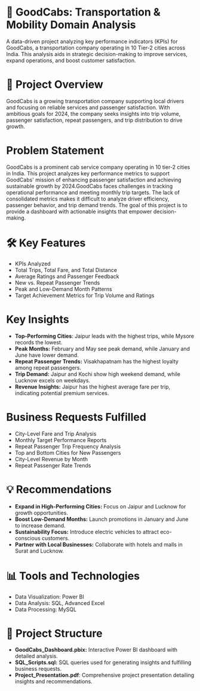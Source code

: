# 🚖 GoodCabs: Transportation & Mobility Domain Analysis

A data-driven project analyzing key performance indicators (KPIs) for GoodCabs, a transportation company operating in 10 Tier-2 cities across India. This analysis aids in strategic decision-making to improve services, expand operations, and boost customer satisfaction.

# 📖 Project Overview

GoodCabs is a growing transportation company supporting local drivers and focusing on reliable services and passenger satisfaction. With ambitious goals for 2024, the company seeks insights into trip volume, passenger satisfaction, repeat passengers, and trip distribution to drive growth.


# Problem Statement

GoodCabs is a prominent cab service company operating in 10 tier-2 cities in India. This project analyzes key performance metrics to support GoodCabs' mission of enhancing passenger satisfaction and achieving sustainable growth by 2024.GoodCabs faces challenges in tracking operational performance and meeting monthly trip targets. The lack of consolidated metrics makes it difficult to analyze driver efficiency, passenger behavior, and trip demand trends. The goal of this project is to provide a dashboard with actionable insights that empower decision-making.

# 🛠️ Key Features

- KPIs Analyzed
- Total Trips, Total Fare, and Total Distance
- Average Ratings and Passenger Feedback
- New vs. Repeat Passenger Trends
- Peak and Low-Demand Month Patterns
- Target Achievement Metrics for Trip Volume and Ratings

 # Key Insights

- **Top-Performing Cities**: Jaipur leads with the highest trips, while Mysore records the lowest.
- **Peak Months:** February and May see peak demand, while January and June have lower demand.
- **Repeat Passenger Trends:** Visakhapatnam has the highest loyalty among repeat passengers.
- **Trip Demand:** Jaipur and Kochi show high weekend demand, while Lucknow excels on weekdays.
- **Revenue Insights:** Jaipur has the highest average fare per trip, indicating potential premium services.

# Business Requests Fulfilled

- City-Level Fare and Trip Analysis
- Monthly Target Performance Reports
- Repeat Passenger Trip Frequency Analysis
- Top and Bottom Cities for New Passengers
- City-Level Revenue by Month
- Repeat Passenger Rate Trends

# 💡 Recommendations

- **Expand in High-Performing Cities:** Focus on Jaipur and Lucknow for growth opportunities.
- **Boost Low-Demand Months:** Launch promotions in January and June to increase demand.
- **Sustainability Focus:** Introduce electric vehicles to attract eco-conscious customers.
- **Partner with Local Businesses:** Collaborate with hotels and malls in Surat and Lucknow.
  
# 📊 Tools and Technologies

- Data Visualization: Power BI
- Data Analysis: SQL, Advanced Excel
- Data Processing: MySQL


# 📂 Project Structure
- **GoodCabs_Dashboard.pbix:** Interactive Power BI dashboard with detailed analysis.
- **SQL_Scripts.sql:** SQL queries used for generating insights and fulfilling business requests.
- **Project_Presentation.pdf**: Comprehensive project presentation detailing insights and recommendations.

